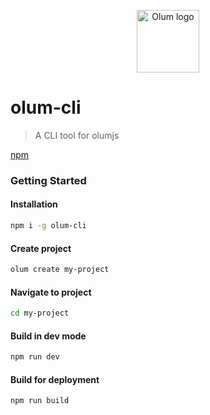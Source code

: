 <p align="center"><img width="100" src="https://eissa.xyz/olumjs/logo.png" alt="Olum logo"></p>

# olum-cli
> A CLI tool for olumjs 

[npm](https://www.npmjs.com/package/olum-cli)

### Getting Started
#### Installation
```bash
npm i -g olum-cli
```

#### Create project
```bash
olum create my-project
```

#### Navigate to project
```bash
cd my-project
```

#### Build in dev mode
```bash
npm run dev
```

#### Build for deployment
```bash
npm run build
```